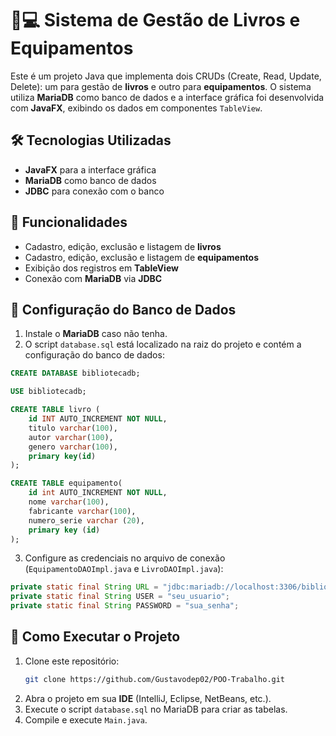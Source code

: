 # 📖💻 Sistema de Gestão de Livros e Equipamentos

Este é um projeto Java que implementa dois CRUDs (Create, Read, Update, Delete): um para gestão de **livros** e outro para **equipamentos**. O sistema utiliza **MariaDB** como banco de dados e a interface gráfica foi desenvolvida com **JavaFX**, exibindo os dados em componentes `TableView`.

## 🛠️ Tecnologias Utilizadas
- **JavaFX** para a interface gráfica
- **MariaDB** como banco de dados
- **JDBC** para conexão com o banco

## 📌 Funcionalidades
- Cadastro, edição, exclusão e listagem de **livros**
- Cadastro, edição, exclusão e listagem de **equipamentos**
- Exibição dos registros em **TableView**
- Conexão com **MariaDB** via **JDBC**

## 📑 Configuração do Banco de Dados
1. Instale o **MariaDB** caso não tenha.
2. O script `database.sql` está localizado na raiz do projeto e contém a configuração do banco de dados:
```sql
CREATE DATABASE bibliotecadb;

USE bibliotecadb;

CREATE TABLE livro (
    id INT AUTO_INCREMENT NOT NULL,
    titulo varchar(100),
    autor varchar(100),
    genero varchar(100),
    primary key(id)
);

CREATE TABLE equipamento(
    id int AUTO_INCREMENT NOT NULL,
    nome varchar(100),
    fabricante varchar(100),
    numero_serie varchar (20),
    primary key (id)
);
```
3. Configure as credenciais no arquivo de conexão (`EquipamentoDAOImpl.java` e `LivroDAOImpl.java`):
```java
private static final String URL = "jdbc:mariadb://localhost:3306/bibliotecadb";
private static final String USER = "seu_usuario";
private static final String PASSWORD = "sua_senha";
```

## 🚀 Como Executar o Projeto
1. Clone este repositório:
   ```sh
   git clone https://github.com/Gustavodep02/POO-Trabalho.git
   ```
2. Abra o projeto em sua **IDE** (IntelliJ, Eclipse, NetBeans, etc.).
3. Execute o script `database.sql` no MariaDB para criar as tabelas.
4. Compile e execute `Main.java`.

